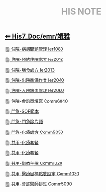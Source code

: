 <div style="text-align:center;padding-bottom: 20px">
  <div style="width: 100%;">
      <img src="../../his_clin/img/open-book.png" style="zoom:15%;" />
  </div>
  <b style="color: darkgray; font-size: 28px; margin-top: 10px">HIS NOTE</b>
</div>

## [⬅ His7_Doc/emr/靖雅](./His7_Doc_emr.md)

[<img src="../img/document2.png" style="zoom:3.2%; opacity:40%; vertical-align: middle;" /> 住院-病患問題管理 Ier1080](../../His7_Doc/emr/靖雅/住院-病患問題管理.md)

[<img src="../img/document2.png" style="zoom:3.2%; opacity:40%; vertical-align: middle;" /> 住院-預約住院處方 Ier2012](../../His7_Doc/emr/靖雅/住院-預約住院處方.md)

[<img src="../img/document2.png" style="zoom:3.2%; opacity:40%; vertical-align: middle;" /> 住院-膳食處方 Ier2013](../../His7_Doc/emr/靖雅/住院-膳食處方.md)

[<img src="../img/document2.png" style="zoom:3.2%; opacity:40%; vertical-align: middle;" /> 住院-出院準備作業 Ier2040](../../His7_Doc/emr/靖雅/住院-出院準備作業.md)

[<img src="../img/document2.png" style="zoom:3.2%; opacity:40%; vertical-align: middle;" /> 住院-入院病患管理 Ier2060](../../His7_Doc/emr/靖雅/住院-入院病患管理.md)

[<img src="../img/document2.png" style="zoom:3.2%; opacity:40%; vertical-align: middle;" /> 住院-會診單填寫 Comm6040](../../His7_Doc/emr/靖雅/住院-會診單填寫.md)

[<img src="../img/document2.png" style="zoom:3.2%; opacity:40%; vertical-align: middle;" /> 門急-SOP範本](../../His7_Doc/emr/靖雅/門急-SOP範本.md)

[<img src="../img/document2.png" style="zoom:3.2%; opacity:40%; vertical-align: middle;" /> 門急-門急診片語](../../His7_Doc/emr/靖雅/門急-門急診片語.md)

[<img src="../img/document2.png" style="zoom:3.2%; opacity:40%; vertical-align: middle;" /> 門急-化療處方 Comm5050](../../His7_Doc/emr/靖雅/門急-化療處方.md)

[<img src="../img/document2.png" style="zoom:3.2%; opacity:40%; vertical-align: middle;" /> 共用-化療套餐](../../His7_Doc/emr/靖雅/共用-化療套餐.md)

[<img src="../img/document2.png" style="zoom:3.2%; opacity:40%; vertical-align: middle;" /> 共用-化療套餐](../../His7_Doc/emr/靖雅/共用-化療套餐.md)

[<img src="../img/document2.png" style="zoom:3.2%; opacity:40%; vertical-align: middle;" /> 共用-衛教主檔 Comm1020](../../His7_Doc/emr/靖雅/共用-衛教主檔.md)

[<img src="../img/document2.png" style="zoom:3.2%; opacity:40%; vertical-align: middle;" /> 共用-醫療目標點數設定 Comm1030](../../His7_Doc/emr/靖雅/共用-醫療目標點數設定.md)

[<img src="../img/document2.png" style="zoom:3.2%; opacity:40%; vertical-align: middle;" /> 共用-會診醫師排班 Comm5090](../../His7_Doc/emr/靖雅/共用-會診醫師排班.md)
